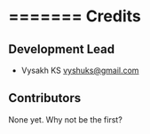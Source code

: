 =======
Credits
=======

Development Lead
----------------

* Vysakh KS <vyshuks@gmail.com>

Contributors
------------

None yet. Why not be the first?
